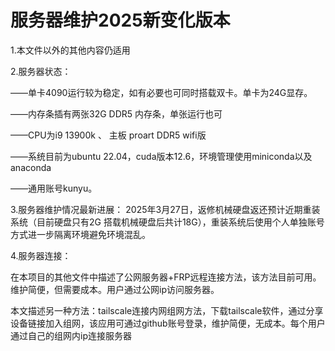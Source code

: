 # 服务器维护2025新变化版本
1.本文件以外的其他内容仍适用

2.服务器状态：

  ——单卡4090运行较为稳定，如有必要也可同时搭载双卡。单卡为24G显存。
  
  ——内存条插有两张32G DDR5 内存条，单张运行也可

  ——CPU为i9 13900k 、 主板 proart DDR5 wifi版

  ——系统目前为ubuntu 22.04，cuda版本12.6，环境管理使用miniconda以及anaconda

  ——通用账号kunyu。

3.服务器维护情况最新进展：
  2025年3月27日，返修机械硬盘返还预计近期重装系统（目前硬盘只有2G 搭载机械硬盘后共计18G），重装系统后使用个人单独账号方式进一步隔离环境避免环境混乱。

4.服务器连接：

在本项目的其他文件中描述了公网服务器+FRP远程连接方法，该方法目前可用。维护简便，但需要成本。用户通过公网ip访问服务器。

本文描述另一种方法：tailscale连接内网组网方法，下载tailscale软件，通过分享设备链接加入组网，该应用可通过github账号登录，维护简便，无成本。每个用户通过自己的组网内ip连接服务器

  
